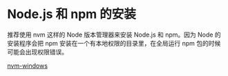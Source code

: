 # Node.js 和 npm 的安装

推荐使用 nvm 这样的 Node 版本管理器来安装 Node.js 和 npm。因为 Node 的安装程序会把 npm 安装在一个有本地权限的目录里，在全局运行 npm 包的时候可能会出现权限错误。

[nvm-windows](https://github.com/coreybutler/nvm-windows)